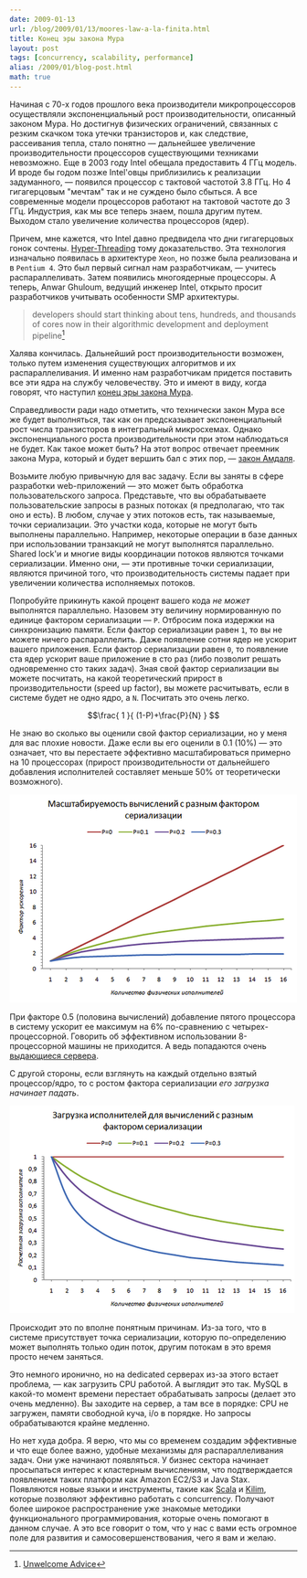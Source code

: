```yaml
---
date: 2009-01-13
url: /blog/2009/01/13/moores-law-a-la-finita.html
title: Конец эры закона Мура
layout: post
tags: [concurrency, scalability, performance]
alias: /2009/01/blog-post.html
math: true
---
```

Начиная с 70-х годов прошлого века производители микропроцессоров осуществляли экспоненциальный рост производительности, описанный законом Мура. Но достигнув физических ограничений, связанных с резким скачком тока утечки транзисторов и, как следствие, рассеивания тепла, стало понятно — дальнейшее увеличение производительности процессоров существующими техниками невозможно. Еще в 2003 году Intel обещала предоставить 4 ГГц модель. И вроде бы годом позже Intel'овцы приблизились к реализации задуманного, — появился процессор с тактовой частотой 3.8 ГГц. Но 4 гигагерцовым "мечтам" так и не суждено было сбыться. А все современные модели процессоров работают на тактовой частоте до 3 ГГц. Индустрия, как мы все теперь знаем, пошла другим путем. Выходом стало увеличение количества процессоров (ядер).

Причем, мне кажется, что Intel давно предвидела что дни гигагерцовых гонок сочтены. [Hyper-Threading][ref-hyper-threading] тому доказательство. Эта технология изначально появилась в архитектуре `Xeon`, но позже была реализована и в `Pentium 4`. Это был первый сигнал нам разработчикам, — учитесь распараллеливать. Затем появились многоядерные процессоры. А теперь, Anwar Ghuloum, ведущий инженер Intel, открыто просит разработчиков учитывать особенности SMP архитектуры.

> developers should start thinking about tens, hundreds, and thousands of cores now in their algorithmic development and deployment pipeline[^unwelcome-advice]

Халява кончилась. Дальнейший рост производительности возможен, только путем изменения существующих алгоритмов и их распараллеливания. И именно нам разработчикам придется поставить все эти ядра на службу человечеству. Это и имеют в виду, когда говорят, что наступил [конец эры закона Мура][ref-the-end-of-moores].

Справедливости ради надо отметить, что технически закон Мура все же будет выполняться, так как он предсказывает экспоненциальный рост числа транзисторов в интегральный микросхемах. Однако экспоненциального роста производительности при этом наблюдаться не будет. Как такое может быть? На этот вопрос отвечает преемник закона Мура, который и будет вершить бал с этих пор, — [закон Амдаля][ref-amdahls-law].

Возьмите любую привычную для вас задачу. Если вы заняты в сфере разработки web-приложений — это может быть обработка пользовательского запроса. Представьте, что вы обрабатываете пользовательские запросы в разных потоках (я предполагаю, что так оно и есть). В любом, случае у этих потоков есть, так называемые, точки сериализации. Это участки кода, которые не могут быть выполнены параллельно. Например, некоторые операции в базе данных при использовании транзакций не могут выполнятся параллельно. Shared lock'и и многие виды координации потоков являются точками сериализации. Именно они, — эти противные точки сериализации, являются причиной того, что производительность системы падает при увеличении количества исполняемых потоков.

Попробуйте прикинуть какой процент вашего кода *не может* выполнятся параллельно. Назовем эту величину нормированную по единице фактором сериализации — `P`. Отбросим пока издержки на синхронизацию памяти. Если фактор сериализации равен `1`, то вы не можете ничего распараллелить. Даже появление сотни ядер не ускорит вашего приложения. Если фактор сериализации равен `0`, то появление ста ядер ускорит ваше приложение в сто раз (либо позволит решать одновременно сто таких задач). Зная свой фактор сериализации вы можете посчитать, на какой теоретический прирост в производительности (speed up factor), вы можете расчитывать, если в системе будет не одно ядро, а `N`. Посчитать это очень легко.

$$\frac{ 1 }{ (1-P)+\frac{P}{N} } $$

Не знаю во сколько вы оценили свой фактор сериализации, но у меня для вас плохие новости. Даже если вы его оценили в 0.1 (10%) — это означает, что вы перестаете эффективно масштабироваться примерно на 10 процессорах (прирост производительности от дальнейшего добавления исполнителей составляет меньше 50% от теоретически возможного).

![Amdahl's Law](/images/moores-law-a-la-finita/amdahl's-law.png)

При факторе 0.5 (половина вычислений) добавление пятого процессора в систему ускорит ее максимум на 6% по-сравнению с четырех-процессорной. Говорить об эффективном использовании 8-процессорной машины не приходится. А ведь попадаются очень [выдающиеся сервера][ref-16x16].

С другой стороны, если взглянуть на каждый отдельно взятый процессор/ядро, то с ростом фактора сериализации *его загрузка начинает падать*.

![Amdahl's Law](/images/moores-law-a-la-finita/utilization.png)

Происходит это по вполне понятным причинам. Из-за того, что в системе присутствует точка сериализации, которую по-определению может выполнять только один поток, другим потокам в это время просто нечем заняться.

Это немного иронично, но на dedicated серверах из-за этого встает проблема, — как загрузить CPU работой. А выглядит это так. MySQL в какой-то момент времени перестает обрабатывать запросы (делает это очень медленно). Вы заходите на сервер, а там все в порядке: CPU не загружен, памяти свободной куча, i/o в порядке. Но запросы обрабатываются крайне медленно.

Но нет худа добра. Я верю, что мы со временем создадим эффективные и что еще более важно, удобные механизмы для распараллеливания задач. Они уже начинают появляться. У бизнес сектора начинает просыпаться интерес к кластерным вычислениям, что подтверждается появлением таких платформ как Amazon EC2/S3 и Java Stax. Появляются новые языки и инструменты, такие как [Scala][ref-scala] и [Kilim][ref-kilim], которые позволяют эффективно работать с concurrency. Получают более широкое распространение уже знакомые методики функционального программирования, которые очень помогают в данном случае. А это все говорит о том, что у нас с вами есть огромное поле для развития и самосовершенствования, чего я вам и желаю.

[ref-hyper-threading]: http://ru.wikipedia.org/wiki/Hyper-threading
[ref-the-end-of-moores]: http://www.researchandmarkets.com/research/ae36c8/the_end_of_moores
[ref-scala]: http://www.scala-lang.org/
[ref-kilim]: http://www.malhar.net/sriram/kilim/
[ref-16x16]: /blog/2009/01/09/16x16.html
[ref-amdahls-law]: http://en.wikipedia.org/wiki/Amdahl%27s_law
[^unwelcome-advice]: [Unwelcome Advice](http://blogs.intel.com/research/2008/06/30/unwelcome_advice/)
